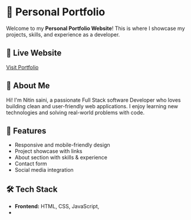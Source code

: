 # 💼 Personal Portfolio

Welcome to my **Personal Portfolio Website**! This is where I showcase my projects, skills, and experience as a developer.

## 🔗 Live Website

[Visit Portfolio](https://er-nitinsaini.github.io/My_Portfolio/)

## 🧑 About Me

Hi! I'm Nitin saini, a passionate Full Stack software Developer who loves building clean and user-friendly web applications. I enjoy learning new technologies and solving real-world problems with code.

## 🚀 Features

- Responsive and mobile-friendly design
- Project showcase with links
- About section with skills & experience
- Contact form
- Social media integration

## 🛠️ Tech Stack

- **Frontend:** HTML, CSS, JavaScript,
-


